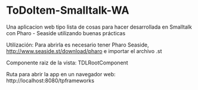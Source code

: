 # ToDoItem-Smalltalk-WA
Una aplicacion web tipo lista de cosas para hacer desarrollada en Smalltalk con Pharo - Seaside utilizando buenas prácticas 

Utilización: Para abrirla es necesario tener Pharo Seaside, http://www.seaside.st/download/pharo e importar el archivo .st

Componente raiz de la vista: TDLRootComponent

Ruta para abrir la app en un navegador web: http://localhost:8080/tpframeworks

